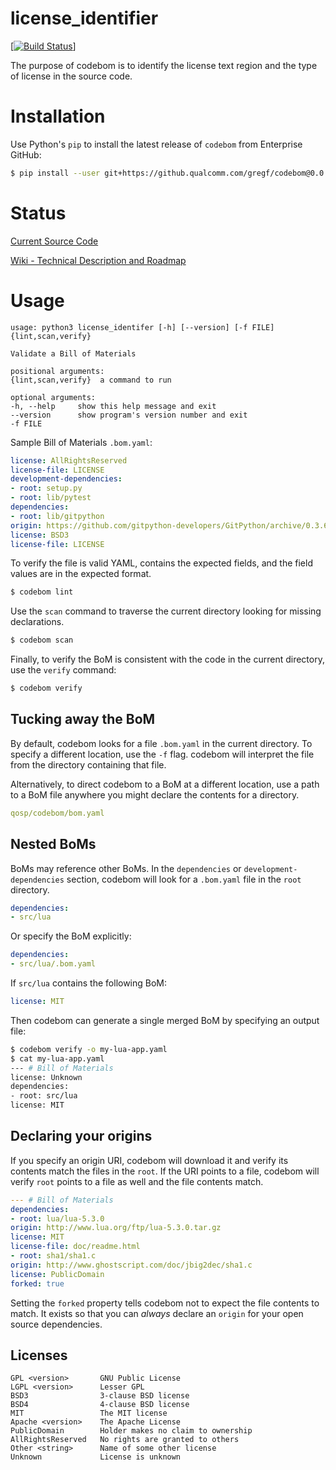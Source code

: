 license_identifier
===

[[![Build Status](https://jenkins.open.qualcomm.com/buildStatus/icon?job=codebom)](https://jenkins.open.qualcomm.com/job/codebom/)]

The purpose of codebom is to identify the license text region and the type of license
in the source code.

Installation
===

Use Python's `pip` to install the latest release of `codebom` from Enterprise
GitHub:

```bash
$ pip install --user git+https://github.qualcomm.com/gregf/codebom@0.0.5
```

Status
===

[Current Source Code](https://github.qualcomm.com/phshin/license_identification/releases)

[Wiki - Technical Description and Roadmap](https://github.qualcomm.com/gregf/codebom/milestones/0.1.0)


Usage
===

```
usage: python3 license_identifer [-h] [--version] [-f FILE] {lint,scan,verify}

Validate a Bill of Materials

positional arguments:
{lint,scan,verify}  a command to run

optional arguments:
-h, --help     show this help message and exit
--version      show program's version number and exit
-f FILE
```

Sample Bill of Materials `.bom.yaml`:

```yaml
license: AllRightsReserved
license-file: LICENSE
development-dependencies:
- root: setup.py
- root: lib/pytest
dependencies:
- root: lib/gitpython
origin: https://github.com/gitpython-developers/GitPython/archive/0.3.6.tar.gz
license: BSD3
license-file: LICENSE
```

To verify the file is valid YAML, contains the expected fields, and
the field values are in the expected format.

```bash
$ codebom lint
```

Use the `scan` command to traverse the current directory looking for missing
declarations.

```bash
$ codebom scan
```

Finally, to verify the BoM is consistent with the code in the current directory,
use the `verify` command:

```bash
$ codebom verify
```


Tucking away the BoM
---

By default, codebom looks for a file `.bom.yaml` in the current directory.
To specify a different location, use the `-f` flag. codebom will interpret
the file from the directory containing that file.

Alternatively, to direct codebom to a BoM at a different location, use
a path to a BoM file anywhere you might declare the contents for a
directory.

```yaml
qosp/codebom/bom.yaml
```

Nested BoMs
---

BoMs may reference other BoMs. In the `dependencies` or
`development-dependencies` section, codebom will look for a `.bom.yaml` file in
the `root` directory.

```yaml
dependencies:
- src/lua
```

Or specify the BoM explicitly:

```yaml
dependencies:
- src/lua/.bom.yaml
```

If `src/lua` contains the following BoM:

```yaml
license: MIT
```

Then codebom can generate a single merged BoM by specifying an output file:

```bash
$ codebom verify -o my-lua-app.yaml
$ cat my-lua-app.yaml
--- # Bill of Materials
license: Unknown
dependencies:
- root: src/lua
license: MIT
```

Declaring your origins
---

If you specify an origin URI, codebom will download it and verify its contents
match the files in the `root`. If the URI points to a file, codebom will
verify `root` points to a file as well and the file contents match.

```yaml
--- # Bill of Materials
dependencies:
- root: lua/lua-5.3.0
origin: http://www.lua.org/ftp/lua-5.3.0.tar.gz
license: MIT
license-file: doc/readme.html
- root: sha1/sha1.c
origin: http://www.ghostscript.com/doc/jbig2dec/sha1.c
license: PublicDomain
forked: true
```

Setting the `forked` property tells codebom not to expect the file contents
to match. It exists so that you can *always* declare an `origin` for your open
source dependencies.


Licenses
---

```
GPL <version>       GNU Public License
LGPL <version>      Lesser GPL
BSD3                3-clause BSD license
BSD4                4-clause BSD license
MIT                 The MIT license
Apache <version>    The Apache License
PublicDomain        Holder makes no claim to ownership
AllRightsReserved   No rights are granted to others
Other <string>      Name of some other license
Unknown             License is unknown
```
